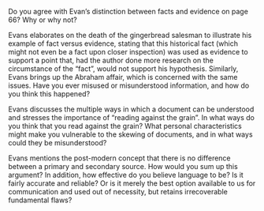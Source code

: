 Do you agree with Evan’s distinction between facts and evidence on page 66? Why or why not?

Evans elaborates on the death of the gingerbread salesman to illustrate his example of fact versus evidence, stating that this historical fact (which might not even be a fact upon closer inspection) was used as evidence to support a point that, had the author done more research on the circumstance of the “fact”, would not support his hypothesis. Similarly, Evans brings up the Abraham affair, which is concerned with the same issues. Have you ever misused or misunderstood information, and how do you think this happened?

Evans discusses the multiple ways in which a document can be understood and stresses the importance of “reading against the grain”. In what ways do you think that you read against the grain? What personal characteristics might make you vulnerable to the skewing of documents, and in what ways could they be misunderstood? 

Evans mentions the post-modern concept that there is no difference between a primary and secondary source. How would you sum up this argument? In addition, how effective do you believe language to be? Is it fairly accurate and reliable? Or is it merely the best option available to us for communication and used out of necessity, but retains irrecoverable fundamental flaws?  
